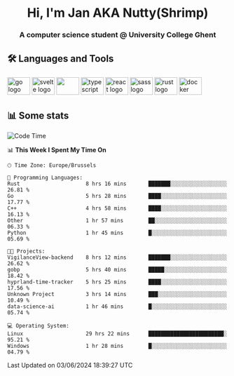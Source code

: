 <h1 align="center">Hi, I'm Jan AKA Nutty(Shrimp)</h1>
<h3 align="center">A computer science student @ University College Ghent</h3>

<h2 align="left">🛠️ Languages and Tools</h2>

###

<div align="left">
  <img src="https://cdn.jsdelivr.net/gh/devicons/devicon/icons/go/go-original.svg" height="40" width="52" alt="go logo"  />
  <img src="https://cdn.jsdelivr.net/gh/devicons/devicon@latest/icons/svelte/svelte-original.svg"  height="40" width="52" alt="svelte logo" />
  <img src="https://cdn.jsdelivr.net/gh/devicons/devicon@latest/icons/tailwindcss/tailwindcss-original.svg" height="40" width="52" />
  <img src="https://cdn.jsdelivr.net/gh/devicons/devicon/icons/typescript/typescript-original.svg" height="40" width="52" alt="typescript logo"  />
  <img src="https://cdn.jsdelivr.net/gh/devicons/devicon/icons/react/react-original.svg" height="40" width="52" alt="react logo"  />
  <img src="https://cdn.jsdelivr.net/gh/devicons/devicon/icons/sass/sass-original.svg" height="40" width="52" alt="sass logo"  />
  <img src="https://cdn.jsdelivr.net/gh/devicons/devicon@latest/icons/rust/rust-original.svg" height="40" width="52" alt="rust logo" />
  <img src="https://cdn.jsdelivr.net/gh/devicons/devicon/icons/docker/docker-original.svg" height="40" width="52" alt="docker logo"  />
</div>

<h2>📊 Some stats</h2>

<!--START_SECTION:waka-->
![Code Time](http://img.shields.io/badge/Code%20Time-4%2C594%20hrs%2022%20mins-blue)

📊 **This Week I Spent My Time On** 

```text
🕑︎ Time Zone: Europe/Brussels

💬 Programming Languages: 
Rust                     8 hrs 16 mins       ███████░░░░░░░░░░░░░░░░░░   26.81 % 
Go                       5 hrs 28 mins       ████░░░░░░░░░░░░░░░░░░░░░   17.77 % 
C++                      4 hrs 58 mins       ████░░░░░░░░░░░░░░░░░░░░░   16.13 % 
Other                    1 hr 57 mins        ██░░░░░░░░░░░░░░░░░░░░░░░   06.33 % 
Python                   1 hr 45 mins        █░░░░░░░░░░░░░░░░░░░░░░░░   05.69 % 

🐱‍💻 Projects: 
VigilanceView-backend    8 hrs 12 mins       ███████░░░░░░░░░░░░░░░░░░   26.62 % 
gobp                     5 hrs 40 mins       █████░░░░░░░░░░░░░░░░░░░░   18.42 % 
hyprland-time-tracker    5 hrs 25 mins       ████░░░░░░░░░░░░░░░░░░░░░   17.56 % 
Unknown Project          3 hrs 14 mins       ███░░░░░░░░░░░░░░░░░░░░░░   10.49 % 
data-science-ai          1 hr 46 mins        █░░░░░░░░░░░░░░░░░░░░░░░░   05.74 % 

💻 Operating System: 
Linux                    29 hrs 22 mins      ████████████████████████░   95.21 % 
Windows                  1 hr 28 mins        █░░░░░░░░░░░░░░░░░░░░░░░░   04.79 % 
```


 Last Updated on 03/06/2024 18:39:27 UTC
<!--END_SECTION:waka-->

